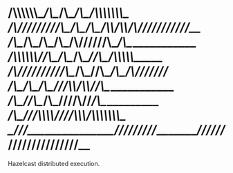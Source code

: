 __/\\\\\\\\\\\\\____/\\\________/\\\________/\\\________/\\\\\\\\\\\\\\\_
 _\/\\\/////////\\\_\/\\\_______\/\\\_____/\\\\/\\\\____\/\\\///////////__
  _\/\\\_______\/\\\_\/\\\_______\/\\\___/\\\//\////\\\__\/\\\_____________
   _\/\\\\\\\\\\\\\/__\/\\\_______\/\\\__/\\\______\//\\\_\/\\\\\\\\\\\_____
    _\/\\\/////////____\/\\\_______\/\\\_\//\\\______/\\\__\/\\\///////______
     _\/\\\_____________\/\\\_______\/\\\__\///\\\\/\\\\/___\/\\\_____________
      _\/\\\_____________\//\\\______/\\\_____\////\\\//_____\/\\\_____________
       _\/\\\______________\///\\\\\\\\\/_________\///\\\\\\__\/\\\\\\\\\\\\\\\_
        _\///_________________\/////////_____________\//////___\///////////////__
====

Hazelcast distributed execution.
